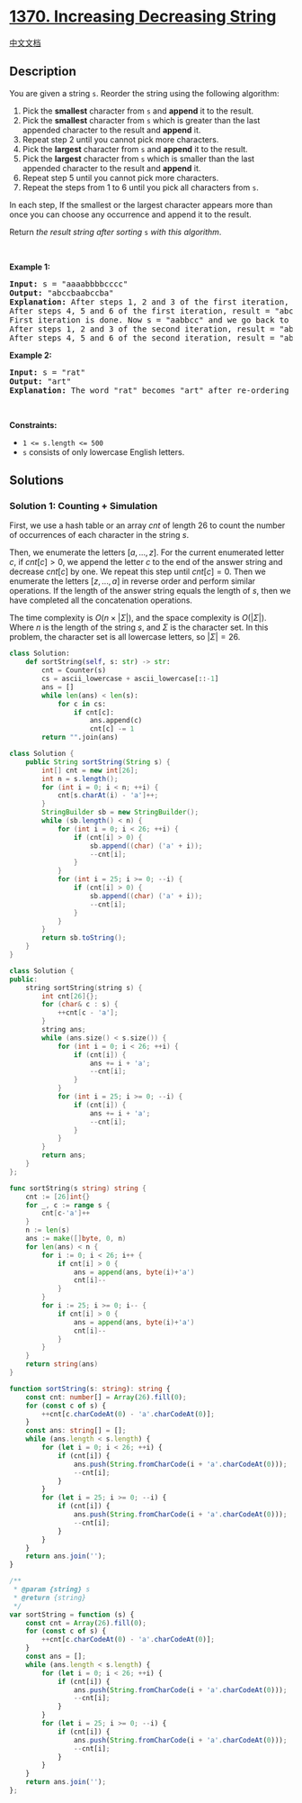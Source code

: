 # [1370. Increasing Decreasing String](https://leetcode.com/problems/increasing-decreasing-string)

[中文文档](/solution/1300-1399/1370.Increasing%20Decreasing%20String/README.md)

<!-- tags:Hash Table,String,Counting -->

<!-- difficulty:Easy -->

## Description

<p>You are given a string <code>s</code>. Reorder the string using the following algorithm:</p>

<ol>
	<li>Pick the <strong>smallest</strong> character from <code>s</code> and <strong>append</strong> it to the result.</li>
	<li>Pick the <strong>smallest</strong> character from <code>s</code> which is greater than the last appended character to the result and <strong>append</strong> it.</li>
	<li>Repeat step 2 until you cannot pick more characters.</li>
	<li>Pick the <strong>largest</strong> character from <code>s</code> and <strong>append</strong> it to the result.</li>
	<li>Pick the <strong>largest</strong> character from <code>s</code> which is smaller than the last appended character to the result and <strong>append</strong> it.</li>
	<li>Repeat step 5 until you cannot pick more characters.</li>
	<li>Repeat the steps from 1 to 6 until you pick all characters from <code>s</code>.</li>
</ol>

<p>In each step, If the smallest or the largest character appears more than once you can choose any occurrence and append it to the result.</p>

<p>Return <em>the result string after sorting </em><code>s</code><em> with this algorithm</em>.</p>

<p>&nbsp;</p>
<p><strong class="example">Example 1:</strong></p>

<pre>
<strong>Input:</strong> s = &quot;aaaabbbbcccc&quot;
<strong>Output:</strong> &quot;abccbaabccba&quot;
<strong>Explanation:</strong> After steps 1, 2 and 3 of the first iteration, result = &quot;abc&quot;
After steps 4, 5 and 6 of the first iteration, result = &quot;abccba&quot;
First iteration is done. Now s = &quot;aabbcc&quot; and we go back to step 1
After steps 1, 2 and 3 of the second iteration, result = &quot;abccbaabc&quot;
After steps 4, 5 and 6 of the second iteration, result = &quot;abccbaabccba&quot;
</pre>

<p><strong class="example">Example 2:</strong></p>

<pre>
<strong>Input:</strong> s = &quot;rat&quot;
<strong>Output:</strong> &quot;art&quot;
<strong>Explanation:</strong> The word &quot;rat&quot; becomes &quot;art&quot; after re-ordering it with the mentioned algorithm.
</pre>

<p>&nbsp;</p>
<p><strong>Constraints:</strong></p>

<ul>
	<li><code>1 &lt;= s.length &lt;= 500</code></li>
	<li><code>s</code> consists of only lowercase English letters.</li>
</ul>

## Solutions

### Solution 1: Counting + Simulation

First, we use a hash table or an array $cnt$ of length $26$ to count the number of occurrences of each character in the string $s$.

Then, we enumerate the letters $[a,...,z]$. For the current enumerated letter $c$, if $cnt[c] > 0$, we append the letter $c$ to the end of the answer string and decrease $cnt[c]$ by one. We repeat this step until $cnt[c] = 0$. Then we enumerate the letters $[z,...,a]$ in reverse order and perform similar operations. If the length of the answer string equals the length of $s$, then we have completed all the concatenation operations.

The time complexity is $O(n \times |\Sigma|)$, and the space complexity is $O(|\Sigma|)$. Where $n$ is the length of the string $s$, and $\Sigma$ is the character set. In this problem, the character set is all lowercase letters, so $|\Sigma| = 26$.

<!-- tabs:start -->

```python
class Solution:
    def sortString(self, s: str) -> str:
        cnt = Counter(s)
        cs = ascii_lowercase + ascii_lowercase[::-1]
        ans = []
        while len(ans) < len(s):
            for c in cs:
                if cnt[c]:
                    ans.append(c)
                    cnt[c] -= 1
        return "".join(ans)
```

```java
class Solution {
    public String sortString(String s) {
        int[] cnt = new int[26];
        int n = s.length();
        for (int i = 0; i < n; ++i) {
            cnt[s.charAt(i) - 'a']++;
        }
        StringBuilder sb = new StringBuilder();
        while (sb.length() < n) {
            for (int i = 0; i < 26; ++i) {
                if (cnt[i] > 0) {
                    sb.append((char) ('a' + i));
                    --cnt[i];
                }
            }
            for (int i = 25; i >= 0; --i) {
                if (cnt[i] > 0) {
                    sb.append((char) ('a' + i));
                    --cnt[i];
                }
            }
        }
        return sb.toString();
    }
}
```

```cpp
class Solution {
public:
    string sortString(string s) {
        int cnt[26]{};
        for (char& c : s) {
            ++cnt[c - 'a'];
        }
        string ans;
        while (ans.size() < s.size()) {
            for (int i = 0; i < 26; ++i) {
                if (cnt[i]) {
                    ans += i + 'a';
                    --cnt[i];
                }
            }
            for (int i = 25; i >= 0; --i) {
                if (cnt[i]) {
                    ans += i + 'a';
                    --cnt[i];
                }
            }
        }
        return ans;
    }
};
```

```go
func sortString(s string) string {
	cnt := [26]int{}
	for _, c := range s {
		cnt[c-'a']++
	}
	n := len(s)
	ans := make([]byte, 0, n)
	for len(ans) < n {
		for i := 0; i < 26; i++ {
			if cnt[i] > 0 {
				ans = append(ans, byte(i)+'a')
				cnt[i]--
			}
		}
		for i := 25; i >= 0; i-- {
			if cnt[i] > 0 {
				ans = append(ans, byte(i)+'a')
				cnt[i]--
			}
		}
	}
	return string(ans)
}
```

```ts
function sortString(s: string): string {
    const cnt: number[] = Array(26).fill(0);
    for (const c of s) {
        ++cnt[c.charCodeAt(0) - 'a'.charCodeAt(0)];
    }
    const ans: string[] = [];
    while (ans.length < s.length) {
        for (let i = 0; i < 26; ++i) {
            if (cnt[i]) {
                ans.push(String.fromCharCode(i + 'a'.charCodeAt(0)));
                --cnt[i];
            }
        }
        for (let i = 25; i >= 0; --i) {
            if (cnt[i]) {
                ans.push(String.fromCharCode(i + 'a'.charCodeAt(0)));
                --cnt[i];
            }
        }
    }
    return ans.join('');
}
```

```js
/**
 * @param {string} s
 * @return {string}
 */
var sortString = function (s) {
    const cnt = Array(26).fill(0);
    for (const c of s) {
        ++cnt[c.charCodeAt(0) - 'a'.charCodeAt(0)];
    }
    const ans = [];
    while (ans.length < s.length) {
        for (let i = 0; i < 26; ++i) {
            if (cnt[i]) {
                ans.push(String.fromCharCode(i + 'a'.charCodeAt(0)));
                --cnt[i];
            }
        }
        for (let i = 25; i >= 0; --i) {
            if (cnt[i]) {
                ans.push(String.fromCharCode(i + 'a'.charCodeAt(0)));
                --cnt[i];
            }
        }
    }
    return ans.join('');
};
```

<!-- tabs:end -->

<!-- end -->

